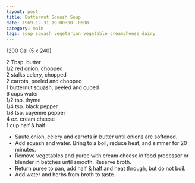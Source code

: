 ```yaml
---
layout: post
title: Butternut Squash Soup
date: 1969-12-31 19:00:00 -0500
category: main
tags: soup squash vegetarian vegetable creamcheese dairy
---
```

1200 Cal (5 x 240)

2 Tbsp. butter  
1/2 red onion, chopped  
2 stalks celery, chopped  
2 carrots, peeled and chopped  
1 butternut squash, peeled and cubed  
6 cups water  
1/2 tsp. thyme  
1/4 tsp. black pepper  
1/8 tsp. cayenne pepper  
4 oz. cream cheese  
1 cup half & half  

* Saute onion, celery and carrots in butter until onions are softened.
* Add squash and water.  Bring to a boil, reduce heat, and simmer for 20 minutes.
* Remove vegetables and puree with cream cheese in food processor or blender in batches until smooth.  Reserve broth.
* Return puree to pan, add half & half and heat through, but do not boil.
* Add water and herbs from broth to taste.
